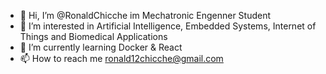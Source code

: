 - 👋 Hi, I’m @RonaldChicche im Mechatronic Engenner Student
- 👀 I’m interested in Artificial Intelligence, Embedded Systems, Internet of Things and Biomedical Applications
- 🌱 I’m currently learning Docker & React 
- 📫 How to reach me ronald12chicche@gmail.com

